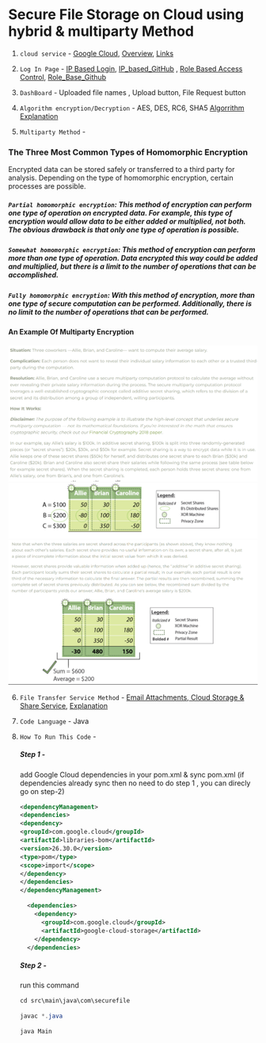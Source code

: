 # Secure File Storage on Cloud using hybrid & multiparty Method

1. `cloud service` - [Google Cloud](https://chat.openai.com/share/a350d15e-28c1-4e20-b82e-7c73cbffef0f), [Overview](https://www.geeksforgeeks.org/an-overview-of-cloud-cryptography/), [Links](https://cloud.google.com/docs/)

2. `Log In Page` - [IP Based Login](https://connect.ebsco.com/s/article/What-is-IP-Address-Authentication?language=en_US), [IP_based_GitHub](https://github.com/topics/java-login-page) , [Role Based Access Control](<https://auth0.com/docs/manage-users/access-control/rbac#:~:text=Role%2Dbased%20access%20control%20(RBAC,assigning%20permissions%20to%20users%20individually.)>), [Role_Base_Github](https://github.com/topics/role-based-access-control?l=java)

3. `DashBoard` - Uploaded file names , Upload button, File Request button

4. `Algorithm encryption/Decryption` - AES, DES, RC6, SHA5
   [Algorrithm Explanation](https://chat.openai.com/share/d4c200ff-e7d9-451e-aa48-9c005a703ec9)

5. `Multiparty Method` -

### The Three Most Common Types of Homomorphic Encryption

Encrypted data can be stored safely or transferred to a third party for analysis. Depending on the type of homomorphic encryption, certain processes are possible.

##### `Partial homomorphic encryption`: This method of encryption can perform one type of operation on encrypted data. For example, this type of encryption would allow data to be either added or multiplied, not both. The obvious drawback is that only one type of operation is possible.

##### `Somewhat homomorphic encryption`: This method of encryption can perform more than one type of operation. Data encrypted this way could be added and multiplied, but there is a limit to the number of operations that can be accomplished.

##### `Fully homomorphic encryption`: With this method of encryption, more than one type of secure computation can be performed. Additionally, there is no limit to the number of operations that can be performed.

#### An Example Of Multiparty Encryption

![Example](src/main/resources/image/1.png)
![Example](src/main/resources/image/2.png)
![Example](src/main/resources/image/3.png)

6. `File Transfer Service Method` - [Email Attachments, Cloud Storage & Share Service](https://cloud.google.com/appengine/docs/legacy/standard/java/mail/mail-with-headers-attachments), [Explanation](https://ieeexplore.ieee.org/iel7/6287639/8948470/09262897.pdf)

7. `Code Language` - Java

8. `How To Run This Code` -

   ##### Step 1 -

   add Google Cloud dependencies in your pom.xml & sync pom.xml (if dependencies already sync then no need to do step 1 , you can direcly go on step-2)

   ```xml
   <dependencyManagement>
   <dependencies>
   <dependency>
   <groupId>com.google.cloud</groupId>
   <artifactId>libraries-bom</artifactId>
   <version>26.30.0</version>
   <type>pom</type>
   <scope>import</scope>
   </dependency>
   </dependencies>
   </dependencyManagement>
   ```

   ```xml
     <dependencies>
       <dependency>
         <groupId>com.google.cloud</groupId>
         <artifactId>google-cloud-storage</artifactId>
       </dependency>
     </dependencies>
   ```

   ##### Step 2 -

   run this command

   ```java
   cd src\main\java\com\securefile
   ```

   ```java
   javac *.java
   ```

   ```java
   java Main
   ```
